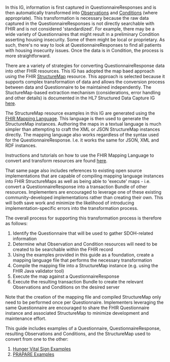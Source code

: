 In this IG, information is first captured in QuestionnaireResponses and is then automatically transformed into [Observations]({{site.data.fhir.path}}observation.html) and [Conditions]({{site.data.fhir.path}}condition.html) (where appropriate). This transformation is necessary because the raw data captured in the QuestionnaireResponses is not directly searchable with FHIR and is not considered 'standardized'.  For example, there may be a wide variety of Questionnaires that might result in a preliminary Condition asserting housing insecurity.  Some of them might be local or proprietary.  As such, there's no way to look at QuestionnaireResponses to find all patients with housing insecurity issues. Once the data is in Condition, the process is more straightforward.

There are a variety of strategies for converting QuestionnaireResponse data into other FHIR resources.  This IG has adopted the map baed approach using the FHIR [StructureMap]({{site.data.fhir.path}}structuremap.html) resource.  This approach is selected because it supports complex transformation of data and allows the conversion process between data and Questionnaire to be maintained independently. The StuctureMap-based extraction mechanism (considerations, error handling and other details) is documented in the HL7 Structured Data Capture IG [here](https://build.fhir.org/ig/HL7/sdc/extraction.html#structuremap-based-extraction). 

The StructureMap resource examples in this IG are generated using the [FHIR Mapping Language]({{site.data.fhir.path}}mapping-language.html).  This language is then used to generate the StructureMap instances.  Authoring the maps in a textual language is much simpler than attempting to craft the XML or JSON StructureMap instances directly.  The mapping language also works regardless of the syntax used for the QuestionnaireResponse.  I.e. it works the same for JSON, XML and RDF instances.

Instructions and tutorials on how to use the FHIR Mapping Language to convert and transform resources are found [here](https://confluence.hl7.org/display/FHIR/Using+the+FHIR+Mapping+Language).

That same page also includes references to existing open source implementations that are capable of compiling mapping language instances into FHIR StructureMaps as well as being able to 'execute' maps - i.e. convert a QuestionnaireResponse into a transaction Bundle of other resources.  Implementers are encouraged to leverage one of these existing community-developed implementations rather than creating their own.  This will both save work and minimize the likelihood of introducing implementation-specific errors into the transformation process.

The overall process for supporting this transformation process is therefore as follows:
1. Identify the Questionnaire that will be used to gather SDOH-related information
2. Determine what Observation and Condition resources will need to be created to be searchable within the FHIR record
3. Using the examples provided in this guide as a foundation, create a mapping language file that performs the necessary transformation
4. Compile the mapping file into a StructureMap instance (e.g. using the FHIR Java validator tool)
5. Execute the map against a QuestionnaireResponse
6. Execute the resulting transaction Bundle to create the relevant Observations and Conditions on the desired server

Note that the creation of the mapping file and compiled StructureMap only need to be performed once per Questionnaire.  Implementers leveraging the same Questionnaire are encouraged to share the FHIR Questionnaire instance and associated StructureMap to minimize development and maintenance effort.

This guide includes examples of a Questionnaire, QuestionnaireResponse, resulting Observations and Conditions, and the StructureMap used to convert from one to the other:

1. [Hunger Vital Sign Examples](artifacts.html#hunger-vital-signs-examples)
2. [PRAPARE Examples](artifacts.html#prapare-examples)